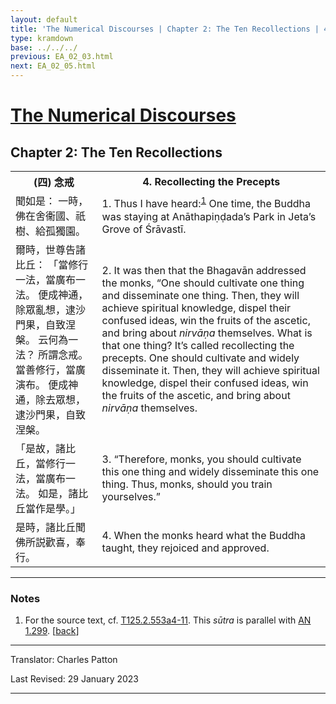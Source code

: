 ```yaml
---
layout: default
title: 'The Numerical Discourses | Chapter 2: The Ten Recollections | 4. Recollecting the Precepts'
type: kramdown
base: ../../../
previous: EA_02_03.html
next: EA_02_05.html
---
```


<h1><a href='../index.html'>The Numerical Discourses</a></h1>
<h2>Chapter 2: The Ten Recollections</h2>

<table class="trans">
  <th class='ch'>(四) 念戒</th>
  <th class='en'>4. Recollecting the Precepts</th>
  <tr>
    <td class='ch' title='T125.2.553a4'>聞如是： 一時，佛在舍衞國、祇樹、給孤獨園。</td>
    <td id='p1'>1. Thus I have heard:<sup id="ref1"><a href="#n1">1</a></sup> One time, the Buddha was staying at Anāthapiṇḍada’s Park in Jeta’s Grove of Śrāvastī.</td>
  </tr>
  <tr>
    <td class='ch' title='T125.2.553a5'>爾時，世尊告諸比丘： 「當修行一法，當廣布一法。 便成神通，除眾亂想，逮沙門果，自致涅槃。 云何為一法？ 所謂念戒。 當善修行，當廣演布。 便成神通，除去眾想，逮沙門果，自致涅槃。</td>
    <td id='p2'>2. It was then that the Bhagavān addressed the monks, “One should cultivate one thing and disseminate one thing. Then, they will achieve spiritual knowledge, dispel their confused ideas, win the fruits of the ascetic, and bring about <em>nirvāṇa</em> themselves. What is that one thing? It’s called recollecting the precepts. One should cultivate and widely disseminate it. Then, they will achieve spiritual knowledge, dispel their confused ideas, win the fruits of the ascetic, and bring about <em>nirvāṇa</em> themselves.</td>
  </tr>
  <tr>
    <td class='ch' title='T125.2.553a9'>「是故，諸比丘，當修行一法，當廣布一法。 如是，諸比丘當作是學。」</td>
    <td id='p3'>3. “Therefore, monks, you should cultivate this one thing and widely disseminate this one thing. Thus, monks, should you train yourselves.”</td>
  </tr>
  <tr>
    <td class='ch' title='T125.2.553a10'>是時，諸比丘聞佛所説歡喜，奉行。</td>
    <td id='p4'>4. When the monks heard what the Buddha taught, they rejoiced and approved.</td>
  </tr>
</table>

<hr/>

<h3 id="notes">Notes</h3>

<ol class="notes-list">
<li id="n1"><p>For the source text, cf. <a href="https://cbetaonline.dila.edu.tw/zh/T02n0125_p0553a04" target="_blank">T125.2.553a4-11</a>. This <em>sūtra</em> is parallel with <a href="https://suttacentral.net/an1.296-305" target="_blank">AN 1.299</a>. [<a href="#ref1">back</a>]</p></li>
</ol>
<hr/>

<p class="translator">Translator: Charles Patton</p>
<p class='revised'>Last Revised: 29 January 2023</p>

<hr/>